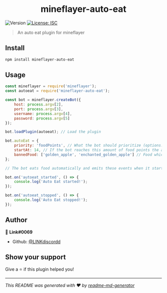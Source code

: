 <h1 align="center">mineflayer-auto-eat</h1>
<p>
  <img alt="Version" src="https://img.shields.io/badge/version-1.0.0-blue.svg?cacheSeconds=2592000" />
  <a href="#" target="_blank">
    <img alt="License: ISC" src="https://img.shields.io/badge/License-ISC-yellow.svg" />
  </a>
</p>

> An auto eat plugin for mineflayer

## Install

```sh
npm install mineflayer-auto-eat
```

## Usage

```js
const mineflayer = require('mineflayer');
const autoeat = require('mineflayer-auto-eat');

const bot = mineflayer.createBot({
	host: process.argv[2],
	port: process.argv[3],
	username: process.argv[4],
	password: process.argv[5]
});

bot.loadPlugin(autoeat); // Load the plugin

bot.autoEat = {
	priority: 'foodPoints', // What the bot should prioritize (options: "foodPoints" or "saturation").
	startAt: 14, // If the bot reaches this amount of food points the auto eat plugin will start eating.
	bannedFood: ['golden_apple', 'enchanted_golden_apple'] // Food which the bot should not eat.
};

// The bot eats food automatically and emits these events when it starts eating and stops eating.

bot.on('autoeat_started', () => {
	console.log('Auto Eat started!');
});

bot.on('autoeat_stopped', () => {
	console.log('Auto Eat stopped!');
});
```

## Author

👤 **Link#0069**

- Github: [@LINKdiscordd](https://github.com/LINKdiscordd)

## Show your support

Give a ⭐️ if this plugin helped you!

---

_This README was generated with ❤️ by [readme-md-generator](https://github.com/kefranabg/readme-md-generator)_
